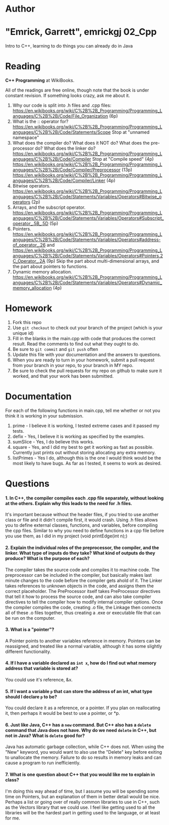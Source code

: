 Author
==========
"Emrick, Garrett", emrickgj
02_Cpp
======

Intro to C++, learning to do things you can already do in Java

Reading
=======

**C++ Programming** at WikiBooks.

All of the readings are free online, though note that the book is under constant revision. If something looks crazy, ask me about it.

1. Why our code is split into .h files and .cpp files: https://en.wikibooks.org/wiki/C%2B%2B_Programming/Programming_Languages/C%2B%2B/Code/File_Organization (6p)
2. What is the :: operator for? https://en.wikibooks.org/wiki/C%2B%2B_Programming/Programming_Languages/C%2B%2B/Code/Statements/Scope Stop at "unnamed namespace"
3. What does the compiler do? What does it NOT do? What does the pre-processor do? What does the linker do? https://en.wikibooks.org/wiki/C%2B%2B_Programming/Programming_Languages/C%2B%2B/Code/Compiler Stop at "Compile speed" (4p) https://en.wikibooks.org/wiki/C%2B%2B_Programming/Programming_Languages/C%2B%2B/Code/Compiler/Preprocessor (13p) https://en.wikibooks.org/wiki/C%2B%2B_Programming/Programming_Languages/C%2B%2B/Code/Compiler/Linker (4p)
4. Bitwise operators. https://en.wikibooks.org/wiki/C%2B%2B_Programming/Programming_Languages/C%2B%2B/Code/Statements/Variables/Operators#Bitwise_operators (2p)
5. Arrays, and the subscript operator. https://en.wikibooks.org/wiki/C%2B%2B_Programming/Programming_Languages/C%2B%2B/Code/Statements/Variables/Operators#Subscript_operator_.5B_.5D (5p)
6. Pointers. https://en.wikibooks.org/wiki/C%2B%2B_Programming/Programming_Languages/C%2B%2B/Code/Statements/Variables/Operators#address-of_operator_.26 and https://en.wikibooks.org/wiki/C%2B%2B_Programming/Programming_Languages/C%2B%2B/Code/Statements/Variables/Operators#Pointers.2C_Operator_.2A (9p) Skip the part about multi-dimensional arrays, and the part about pointers to functions.
7. Dynamic memory allocation. https://en.wikibooks.org/wiki/C%2B%2B_Programming/Programming_Languages/C%2B%2B/Code/Statements/Variables/Operators#Dynamic_memory_allocation (4p)

Homework
========

1. Fork this repo
2. Use `git checkout` to check out your branch of the project (which is your unique id)
3. Fill in the blanks in the main.cpp with code that produces the correct result. Read the comments to find out what they ought to do.
4. Be sure to `git commit` and `git push` often
5. Update this file with your documentation and the answers to questions.
6. When you are ready to turn in your homework, submit a pull request from your branch in your repo, to your branch in MY repo.
7. Be sure to check the pull requests for my repo on github to make sure it worked, and that your work has been submitted.

Documentation
=========

For each of the following functions in main.cpp, tell me whether or not you think it is working in your submission.

1. prime - I believe it is working, I tested extreme cases and it passed my tests.
2. defix - Yes, I believe it is working as specified by the examples. 
3. sumSlice - Yes, I do believe this works.
4. square - Yes, and I did my best to get it working as fast as possible. Currently just prints out without storing allocating any extra memory.
5. listPrimes - Yes I do, although this is the one I would think would be the most likely to have bugs. As far as I tested, it seems to work as desired.

Questions
=======

#### 1. In C++, the compiler compiles each .cpp file separately, without looking at the others. Explain why this leads to the need for .h files.

It's important because without the header files, if you tried to use another class or file and it didn't compile first, it would crash. Using .h files
allows you to define external classes, functions, and variables, before compiling the cpp files. Similar to why you need to define functions in a cpp file
before you use them, as I did in my project (void printEdge(int n);)

#### 2. Explain the individual roles of the preprocessor, the compiler, and the linker. What type of inputs do they take? What kind of outputs do they produce? What is the purpose of each?

The compiler takes the source code and compiles it to machine code. The preprocessor can be included in the compiler, but basically makes last minute changes
to the code before the compiler gets ahold of it. The Linker takes references to unknown objects in the code, and assigns them the correct placeholder.
The PreProcessor itself takes PreProcessor directives that tell it how to process the source code, and can also take compiler directives to tell the compiler 
how to modify internal compiler options. Once the compiler compiles the code, creating .o file, the Linkage then connects all of these .o files together, thus 
creating a .exe or executable file that can be run on the computer.

#### 3. What is a "pointer"?

A Pointer points to another variables reference in memory. Pointers can be reassigned, and treated like a normal variable, although it has some
slightly different functionality. 

#### 4. If I have a variable declared as `int x`, how do I find out what memory address that variable is stored at?

You could use it's reference, &x.

#### 5. If I want a variable `p` that can store the address of an int, what type should I declare `p` to be?

You could declare it as a reference, or a pointer. If you plan on reallocating it, then perhaps it would be best to use a pointer, or *p.

#### 6. Just like Java, C++ has a `new` command. But C++ also has a `delete` command that Java does not have. Why do we need `delete` in C++, but not in Java? What is `delete` good for?

Java has automatic garbage collection, while C++ does not. When using the "New" keyword, you would want to also use the "Delete" key before exiting to unallocate the memory.
Failure to do so results in memory leaks and can cause a program to run inefficiently.

#### 7. What is one question about C++ that you would like me to explain in class?
I'm doing this way ahead of time, but I assume you will be spending some time on Pointers, but an explanation of them in better detail would be nice.
Perhaps a list or going over of really common libraries to use in C++, such as the Vectors library that we could use. I feel like getting used to all the libraries will 
be the hardest part in getting used to the language, or at least for me.